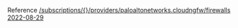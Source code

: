Reference [/subscriptions/{}/providers/paloaltonetworks.cloudngfw/firewalls 2022-08-29](/Resources/mgmt-plane/L3N1YnNjcmlwdGlvbnMve30vcHJvdmlkZXJzL3BhbG9hbHRvbmV0d29ya3MuY2xvdWRuZ2Z3L2ZpcmV3YWxscw==/2022-08-29.xml)
